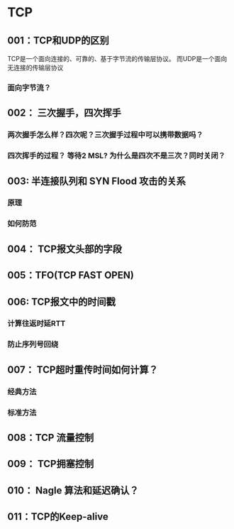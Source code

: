 # TCP

## 001：TCP和UDP的区别

TCP是一个面向连接的、可靠的、基于字节流的传输层协议。
而UDP是一个面向无连接的传输层协议

### 面向字节流？

## 002： 三次握手，四次挥手

### 两次握手怎么样？四次呢？三次握手过程中可以携带数据吗？

### 四次挥手的过程？ 等待2 MSL? 为什么是四次不是三次？同时关闭？

## 003: 半连接队列和 SYN Flood 攻击的关系

### 原理

### 如何防范

## 004： TCP报文头部的字段

## 005：TFO(TCP  FAST OPEN)

## 006: TCP报文中的时间戳

### 计算往返时延RTT

### 防止序列号回绕

## 007： TCP超时重传时间如何计算？

### 经典方法

### 标准方法

## 008：TCP 流量控制

## 009： TCP拥塞控制

## 010：  Nagle 算法和延迟确认？

## 011：TCP的Keep-alive

